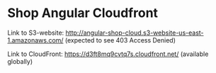 # Shop Angular Cloudfront

Link to S3-website: http://angular-shop-cloud.s3-website-us-east-1.amazonaws.com/ (expected to see 403 Access Denied)

Link to CloudFront: https://d3ft8mq9cvtq7s.cloudfront.net/ (available globally)
